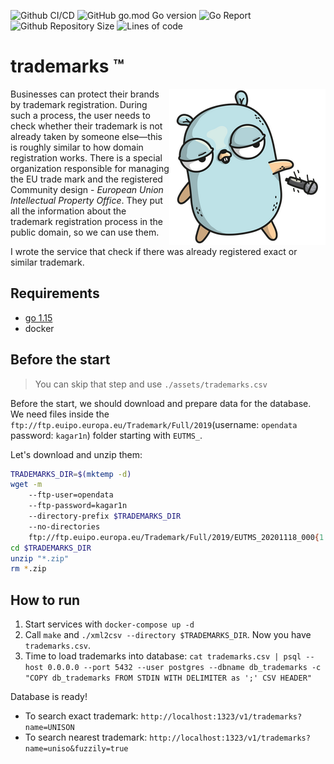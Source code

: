 ![Github CI/CD](https://img.shields.io/github/workflow/status/denchick/trademarks/Go?style=for-the-badge&logo=github)
![GitHub go.mod Go version](https://img.shields.io/github/go-mod/go-version/denchick/trademarks?style=for-the-badge)
![Go Report](https://goreportcard.com/badge/github.com/denchick/trademarks?style=for-the-badge)
![Github Repository Size](https://img.shields.io/github/repo-size/denchick/trademarks?style=for-the-badge)
![Lines of code](https://img.shields.io/tokei/lines/github/denchick/trademarks?style=for-the-badge)

# trademarks ™️

<img align="right" src="./assets/gopher.png">

Businesses can protect their brands by trademark registration. During such a process, the user needs to check whether their trademark is not already taken by someone else—this is roughly similar to how domain registration works. There is a special organization responsible for managing the EU trade mark and the registered Community design - *European Union Intellectual Property Office*. They put all the information about the trademark registration process in the public domain, so we can use them.

I wrote the service that check if there was already registered exact or similar trademark.

## Requirements

- [go 1.15](https://golang.org/doc/install)
- docker

## Before the start

> You can skip that step and use `./assets/trademarks.csv`

Before the start, we should download and prepare data for the database. We need files inside the `ftp://ftp.euipo.europa.eu/Trademark/Full/2019`(username: `opendata` password: `kagar1n`) folder starting with `EUTMS_`.

Let's download and unzip them:

```bash
TRADEMARKS_DIR=$(mktemp -d)
wget -m 
    --ftp-user=opendata 
    --ftp-password=kagar1n 
    --directory-prefix $TRADEMARKS_DIR 
    --no-directories
    ftp://ftp.euipo.europa.eu/Trademark/Full/2019/EUTMS_20201118_000{1..6}.zip
cd $TRADEMARKS_DIR
unzip "*.zip"
rm *.zip
```

## How to run

1. Start services with `docker-compose up -d `
2. Call `make` and `./xml2csv --directory $TRADEMARKS_DIR`. Now you have `trademarks.csv`.
3. Time to load trademarks into database: `cat trademarks.csv | psql --host 0.0.0.0 --port 5432 --user postgres --dbname db_trademarks -c "COPY db_trademarks FROM STDIN WITH DELIMITER as ';' CSV HEADER"`

Database is ready!

- To search exact trademark: `http://localhost:1323/v1/trademarks?name=UNISON`
- To search nearest trademark: `http://localhost:1323/v1/trademarks?name=uniso&fuzzily=true`
